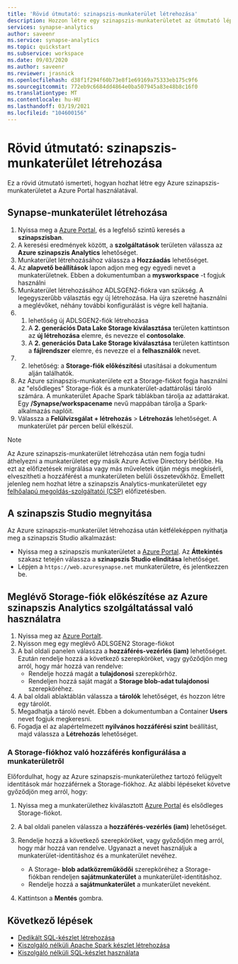 ```yaml
---
title: 'Rövid útmutató: szinapszis-munkaterület létrehozása'
description: Hozzon létre egy szinapszis-munkaterületet az útmutató lépéseit követve.
services: synapse-analytics
author: saveenr
ms.service: synapse-analytics
ms.topic: quickstart
ms.subservice: workspace
ms.date: 09/03/2020
ms.author: saveenr
ms.reviewer: jrasnick
ms.openlocfilehash: d38f1f294f60b73e8f1e69169a75333eb175c9f6
ms.sourcegitcommit: 772eb9c6684dd4864e0ba507945a83e48b8c16f0
ms.translationtype: MT
ms.contentlocale: hu-HU
ms.lasthandoff: 03/19/2021
ms.locfileid: "104600156"
---
```

# <a name="quickstart-create-a-synapse-workspace"></a>Rövid útmutató: szinapszis-munkaterület létrehozása
Ez a rövid útmutató ismerteti, hogyan hozhat létre egy Azure szinapszis-munkaterületet a Azure Portal használatával.

## <a name="create-a-synapse-workspace"></a>Synapse-munkaterület létrehozása

1. Nyissa meg a [Azure Portal](https://portal.azure.com), és a legfelső szintű keresés a **szinapszisban**.
1. A keresési eredmények között, a **szolgáltatások** területen válassza az **Azure szinapszis Analytics** lehetőséget.
1. Munkaterület létrehozásához válassza a **Hozzáadás** lehetőséget.
1. Az **alapvető beállítások** lapon adjon meg egy egyedi nevet a munkaterületnek. Ebben a dokumentumban a **mysworkspace** -t fogjuk használni
1. Munkaterület létrehozásához ADLSGEN2-fiókra van szükség. A legegyszerűbb választás egy új létrehozása. Ha újra szeretné használni a meglévőket, néhány további konfigurálást is végre kell hajtania. 
1. 1. lehetőség új ADLSGEN2-fiók létrehozása 
    1. A **2. generációs Data Lake Storage kiválasztása** területen kattintson az **új létrehozása** elemre, és nevezze el **contosolake**.
    1. A **2. generációs Data Lake Storage kiválasztása** területen kattintson a **fájlrendszer** elemre, és nevezze el a **felhasználók** nevet.
1. 2. lehetőség: a **Storage-fiók előkészítési** utasításai a dokumentum alján találhatók.
1. Az Azure szinapszis-munkaterülete ezt a Storage-fiókot fogja használni az "elsődleges" Storage-fiók és a munkaterület-adattárolási tároló számára. A munkaterület Apache Spark táblákban tárolja az adattárakat. Egy **/Synapse/workspacename** nevű mappában tárolja a Spark-alkalmazás naplóit.
1. Válassza a **Felülvizsgálat + létrehozás** > **Létrehozás** lehetőséget. A munkaterület pár percen belül elkészül.

> [!NOTE]
> Az Azure szinapszis-munkaterület létrehozása után nem fogja tudni áthelyezni a munkaterületet egy másik Azure Active Directory bérlőbe. Ha ezt az előfizetések migrálása vagy más műveletek útján mégis megkísérli, elveszítheti a hozzáférést a munkaterületen belüli összetevőkhöz.
> Emellett jelenleg nem hozhat létre a szinapszis Analytics-munkaterületet egy [felhőalapú megoldás-szolgáltatói (CSP)](/partner-center/csp-overview) előfizetésben.

## <a name="open-synapse-studio"></a>A szinapszis Studio megnyitása

Az Azure szinapszis-munkaterület létrehozása után kétféleképpen nyithatja meg a szinapszis Studio alkalmazást:

* Nyissa meg a szinapszis munkaterületet a [Azure Portal](https://portal.azure.com). Az **Áttekintés** szakasz tetején válassza a **szinapszis Studio elindítása** lehetőséget.
* Lépjen a `https://web.azuresynapse.net` munkaterületre, és jelentkezzen be.

## <a name="prepare-an-existing-storage-account-for-use-with-azure-synapse-analytics"></a>Meglévő Storage-fiók előkészítése az Azure szinapszis Analytics szolgáltatással való használatra

1. Nyissa meg az [Azure Portalt](https://portal.azure.com).
1. Nyisson meg egy meglévő ADLSGEN2 Storage-fiókot
1. A bal oldali panelen válassza a **hozzáférés-vezérlés (iam)** lehetőséget. Ezután rendelje hozzá a következő szerepköröket, vagy győződjön meg arról, hogy már hozzá van rendelve:
    * Rendelje hozzá magát a **tulajdonosi** szerepkörhöz.
    * Rendeljen hozzá saját magát a **Storage blob-adat tulajdonosi** szerepköréhez.
1. A bal oldali ablaktáblán válassza a **tárolók** lehetőséget, és hozzon létre egy tárolót.
1. Megadhatja a tároló nevét. Ebben a dokumentumban a Container **Users** nevet fogjuk megkeresni.
1. Fogadja el az alapértelmezett **nyilvános hozzáférési szint** beállítást, majd válassza a **Létrehozás** lehetőséget.

### <a name="configure-access-to-the-storage-account-from-your-workspace"></a>A Storage-fiókhoz való hozzáférés konfigurálása a munkaterületről

Előfordulhat, hogy az Azure szinapszis-munkaterülethez tartozó felügyelt identitások már hozzáférnek a Storage-fiókhoz. Az alábbi lépéseket követve győződjön meg arról, hogy:

1. Nyissa meg a munkaterülethez kiválasztott [Azure Portal](https://portal.azure.com) és elsődleges Storage-fiókot.
1. A bal oldali panelen válassza a **hozzáférés-vezérlés (iam)** lehetőséget.
1. Rendelje hozzá a következő szerepköröket, vagy győződjön meg arról, hogy már hozzá van rendelve. Ugyanazt a nevet használjuk a munkaterület-identitáshoz és a munkaterület nevéhez.
    * A Storage- **blob adatközreműködői** szerepköréhez a Storage-fiókban rendeljen **sajátmunkaterület** a munkaterület-identitáshoz.
    * Rendelje hozzá a **sajátmunkaterület** a munkaterület neveként.

1. Kattintson a **Mentés** gombra.

## <a name="next-steps"></a>Következő lépések

* [Dedikált SQL-készlet létrehozása](quickstart-create-sql-pool-studio.md) 
* [Kiszolgáló nélküli Apache Spark készlet létrehozása](quickstart-create-apache-spark-pool-portal.md)
* [Kiszolgáló nélküli SQL-készlet használata](quickstart-sql-on-demand.md)